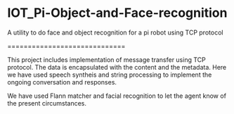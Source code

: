 # IOT_Pi-Object-and-Face-recognition
A utility to do face and object recognition for a pi robot using TCP protocol

=============================

This project includes implementation of message transfer using TCP protocol.
The data is encapsulated with the content and the metadata.
Here we have used speech syntheis and string processing to implement the ongoing conversation and responses.

We have used Flann matcher and facial recognition to let the agent know of the present circumstances.

